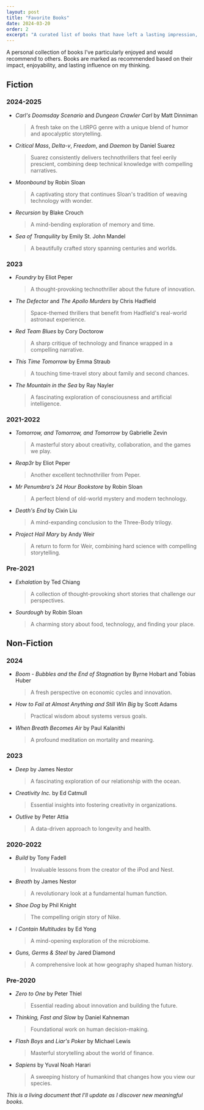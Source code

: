 ```yaml
---
layout: post
title: "Favorite Books"
date: 2024-03-20
order: 2
excerpt: "A curated list of books that have left a lasting impression, organized by genre and year."
---
```


A personal collection of books I've particularly enjoyed and would recommend to others. Books are marked as recommended based on their impact, enjoyability, and lasting influence on my thinking.

## Fiction

### 2024-2025
- *Carl's Doomsday Scenario* and *Dungeon Crawler Carl* by Matt Dinniman
  > A fresh take on the LitRPG genre with a unique blend of humor and apocalyptic storytelling.

- *Critical Mass*, *Delta-v*, *Freedom*, and *Daemon* by Daniel Suarez
  > Suarez consistently delivers technothrillers that feel eerily prescient, combining deep technical knowledge with compelling narratives.

- *Moonbound* by Robin Sloan
  > A captivating story that continues Sloan's tradition of weaving technology with wonder.

- *Recursion* by Blake Crouch
  > A mind-bending exploration of memory and time.

- *Sea of Tranquility* by Emily St. John Mandel
  > A beautifully crafted story spanning centuries and worlds.

### 2023
- *Foundry* by Eliot Peper
  > A thought-provoking technothriller about the future of innovation.

- *The Defector* and *The Apollo Murders* by Chris Hadfield
  > Space-themed thrillers that benefit from Hadfield's real-world astronaut experience.

- *Red Team Blues* by Cory Doctorow
  > A sharp critique of technology and finance wrapped in a compelling narrative.

- *This Time Tomorrow* by Emma Straub
  > A touching time-travel story about family and second chances.

- *The Mountain in the Sea* by Ray Nayler
  > A fascinating exploration of consciousness and artificial intelligence.

### 2021-2022
- *Tomorrow, and Tomorrow, and Tomorrow* by Gabrielle Zevin
  > A masterful story about creativity, collaboration, and the games we play.

- *Reap3r* by Eliot Peper
  > Another excellent technothriller from Peper.

- *Mr Penumbra's 24 Hour Bookstore* by Robin Sloan
  > A perfect blend of old-world mystery and modern technology.

- *Death's End* by Cixin Liu
  > A mind-expanding conclusion to the Three-Body trilogy.

- *Project Hail Mary* by Andy Weir
  > A return to form for Weir, combining hard science with compelling storytelling.

### Pre-2021
- *Exhalation* by Ted Chiang
  > A collection of thought-provoking short stories that challenge our perspectives.

- *Sourdough* by Robin Sloan
  > A charming story about food, technology, and finding your place.

## Non-Fiction

### 2024
- *Boom - Bubbles and the End of Stagnation* by Byrne Hobart and Tobias Huber
  > A fresh perspective on economic cycles and innovation.

- *How to Fail at Almost Anything and Still Win Big* by Scott Adams
  > Practical wisdom about systems versus goals.

- *When Breath Becomes Air* by Paul Kalanithi
  > A profound meditation on mortality and meaning.

### 2023
- *Deep* by James Nestor
  > A fascinating exploration of our relationship with the ocean.

- *Creativity Inc.* by Ed Catmull
  > Essential insights into fostering creativity in organizations.

- *Outlive* by Peter Attia
  > A data-driven approach to longevity and health.

### 2020-2022
- *Build* by Tony Fadell
  > Invaluable lessons from the creator of the iPod and Nest.

- *Breath* by James Nestor
  > A revolutionary look at a fundamental human function.

- *Shoe Dog* by Phil Knight
  > The compelling origin story of Nike.

- *I Contain Multitudes* by Ed Yong
  > A mind-opening exploration of the microbiome.

- *Guns, Germs & Steel* by Jared Diamond
  > A comprehensive look at how geography shaped human history.

### Pre-2020
- *Zero to One* by Peter Thiel
  > Essential reading about innovation and building the future.

- *Thinking, Fast and Slow* by Daniel Kahneman
  > Foundational work on human decision-making.

- *Flash Boys* and *Liar's Poker* by Michael Lewis
  > Masterful storytelling about the world of finance.

- *Sapiens* by Yuval Noah Harari
  > A sweeping history of humankind that changes how you view our species.

*This is a living document that I'll update as I discover new meaningful books.* 